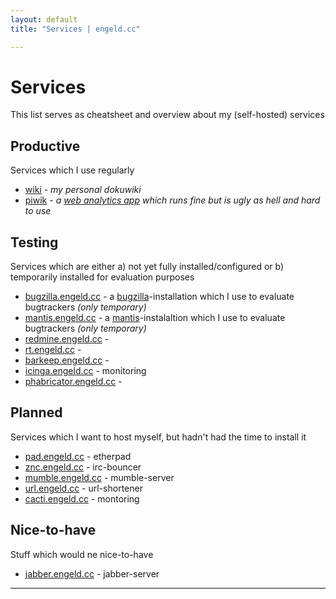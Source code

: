 ```yaml
---
layout: default
title: "Services | engeld.cc"

---
```

# Services

This list serves as cheatsheet and overview about my (self-hosted) services

## Productive
Services which I use regularly

 - [wiki][] - *my personal dokuwiki*
 - [piwik][] - *a [web analytics app](http://piwik.org/) which runs fine but is ugly as hell and hard to use*

## Testing
Services which are either a) not yet fully installed/configured or b) temporarily installed for evaluation purposes

 - [bugzilla.engeld.cc][bugzilla] - a [bugzilla](http://www.bugzilla.org/)-installation which I use to evaluate bugtrackers *(only temporary)*
 - [mantis.engeld.cc][mantis] - a [mantis](http://www.mantisbt.org/)-instalaltion which I use to evaluate bugtrackers *(only temporary)*
 - [redmine.engeld.cc][redmine] - 
 - [rt.engeld.cc][rt] - 
 - [barkeep.engeld.cc][barkeep] - 
 - [icinga.engeld.cc][icinga] - monitoring
 - [phabricator.engeld.cc][phabricator] - 

## Planned
Services which I want to host myself, but hadn't had the time to install it

 - [pad.engeld.cc][pad] - etherpad
 - [znc.engeld.cc][znc] - irc-bouncer
 - [mumble.engeld.cc][mumble] - mumble-server
 - [url.engeld.cc][url] - url-shortener
 - [cacti.engeld.cc][cacti] - montoring

## Nice-to-have
Stuff which would ne nice-to-have


 - [jabber.engeld.cc][jabber] - jabber-server


---

[wiki]:         https://wiki.engeld.cc/doku.php
[piwik]:        https://piwik.engeld.cc/

[bugzilla]:     https://bugzilla.engeld.cc/
[mantis]:       https://mantis.engeld.cc
[redmine]:      https://redmine.engeld.cc
[rt]:           https://rt.engeld.cc
[barkeep]:      https://barkeep.engeld.cc
[icinga]:       https://icinga.engeld.cc
[phabricator]:  https://phabricator.engeld.cc

[pad]:          https://pad.engeld.cc
[znc]:          https://znc.engeld.cc
[mumble]:       https://mumble.engeld.cc
[jabber]:       https://jabber.engeld.cc
[url]:          https://url.engeld.cc
[cacti]:        https://cacti.engeld.cc

